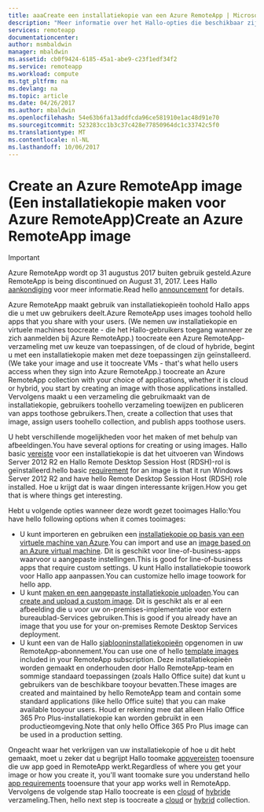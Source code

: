 ```yaml
---
title: aaaCreate een installatiekopie van een Azure RemoteApp | Microsoft Docs
description: "Meer informatie over het Hallo-opties die beschikbaar zijn voor het maken van installatiekopieën voor Azure RemoteApp"
services: remoteapp
documentationcenter: 
author: msmbaldwin
manager: mbaldwin
ms.assetid: cb0f9424-6185-45a1-abe9-c23f1edf34f2
ms.service: remoteapp
ms.workload: compute
ms.tgt_pltfrm: na
ms.devlang: na
ms.topic: article
ms.date: 04/26/2017
ms.author: mbaldwin
ms.openlocfilehash: 54e63b6fa13addfcda96ce581910e1ac48d91e70
ms.sourcegitcommit: 523283cc1b3c37c428e77850964dc1c33742c5f0
ms.translationtype: MT
ms.contentlocale: nl-NL
ms.lasthandoff: 10/06/2017
---
```

# <a name="create-an-azure-remoteapp-image"></a><span data-ttu-id="1a872-103">Create an Azure RemoteApp image (Een installatiekopie maken voor Azure RemoteApp)</span><span class="sxs-lookup"><span data-stu-id="1a872-103">Create an Azure RemoteApp image</span></span>
> [!IMPORTANT]
> <span data-ttu-id="1a872-104">Azure RemoteApp wordt op 31 augustus 2017 buiten gebruik gesteld.</span><span class="sxs-lookup"><span data-stu-id="1a872-104">Azure RemoteApp is being discontinued on August 31, 2017.</span></span> <span data-ttu-id="1a872-105">Lees Hallo [aankondiging](https://go.microsoft.com/fwlink/?linkid=821148) voor meer informatie.</span><span class="sxs-lookup"><span data-stu-id="1a872-105">Read hello [announcement](https://go.microsoft.com/fwlink/?linkid=821148) for details.</span></span>
> 
> 

<span data-ttu-id="1a872-106">Azure RemoteApp maakt gebruik van installatiekopieën toohold Hallo apps die u met uw gebruikers deelt.</span><span class="sxs-lookup"><span data-stu-id="1a872-106">Azure RemoteApp uses images toohold hello apps that you share with your users.</span></span> <span data-ttu-id="1a872-107">(We nemen uw installatiekopie en virtuele machines toocreate - die het Hallo-gebruikers toegang wanneer ze zich aanmelden bij Azure RemoteApp.) toocreate een Azure RemoteApp-verzameling met uw keuze van toepassingen, of de cloud of hybride, begint u met een installatiekopie maken met deze toepassingen zijn geïnstalleerd.</span><span class="sxs-lookup"><span data-stu-id="1a872-107">(We take your image and use it toocreate VMs - that's what hello users access when they sign into Azure RemoteApp.) toocreate an Azure RemoteApp collection with your choice of applications, whether it is cloud or hybrid, you  start by creating an image with those applications installed.</span></span> <span data-ttu-id="1a872-108">Vervolgens maakt u een verzameling die gebruikmaakt van de installatiekopie, gebruikers toohello verzameling toewijzen en publiceren van apps toothose gebruikers.</span><span class="sxs-lookup"><span data-stu-id="1a872-108">Then, create a collection that uses that image, assign users toohello collection, and publish apps toothose users.</span></span>

<span data-ttu-id="1a872-109">U hebt verschillende mogelijkheden voor het maken of met behulp van afbeeldingen.</span><span class="sxs-lookup"><span data-stu-id="1a872-109">You have several options for creating or using images.</span></span> <span data-ttu-id="1a872-110">Hallo basic [vereiste](remoteapp-imagereqs.md) voor een installatiekopie is dat het uitvoeren van Windows Server 2012 R2 en Hallo Remote Desktop Session Host (RDSH)-rol is geïnstalleerd.</span><span class="sxs-lookup"><span data-stu-id="1a872-110">hello basic [requirement](remoteapp-imagereqs.md) for an image is that it run Windows Server 2012 R2 and have hello Remote Desktop Session Host (RDSH) role installed.</span></span> <span data-ttu-id="1a872-111">Hoe u krijgt dat is waar dingen interessante krijgen.</span><span class="sxs-lookup"><span data-stu-id="1a872-111">How you get that is where things get interesting.</span></span>

<span data-ttu-id="1a872-112">Hebt u volgende opties wanneer deze wordt gezet tooimages Hallo:</span><span class="sxs-lookup"><span data-stu-id="1a872-112">You have hello following options when it comes tooimages:</span></span>

* <span data-ttu-id="1a872-113">U kunt importeren en gebruiken een [installatiekopie op basis van een virtuele machine van Azure](remoteapp-image-on-azurevm.md).</span><span class="sxs-lookup"><span data-stu-id="1a872-113">You can import and use an [image based on an Azure virtual machine](remoteapp-image-on-azurevm.md).</span></span> <span data-ttu-id="1a872-114">Dit is geschikt voor line-of-business-apps waarvoor u aangepaste instellingen.</span><span class="sxs-lookup"><span data-stu-id="1a872-114">This is good for line-of-business apps that require custom settings.</span></span> <span data-ttu-id="1a872-115">U kunt Hallo installatiekopie toowork voor Hallo app aanpassen.</span><span class="sxs-lookup"><span data-stu-id="1a872-115">You can customize hello image toowork for hello app.</span></span>
* <span data-ttu-id="1a872-116">U kunt [maken en een aangepaste installatiekopie uploaden](remoteapp-create-custom-image.md).</span><span class="sxs-lookup"><span data-stu-id="1a872-116">You can [create and upload a custom image](remoteapp-create-custom-image.md).</span></span> <span data-ttu-id="1a872-117">Dit is geschikt als er al een afbeelding die u voor uw on-premises-implementatie voor extern bureaublad-Services gebruiken.</span><span class="sxs-lookup"><span data-stu-id="1a872-117">This is good if you already have an image that you use for your on-premises Remote Desktop Services deployment.</span></span>
* <span data-ttu-id="1a872-118">U kunt een van de Hallo [sjablooninstallatiekopieën](remoteapp-images.md) opgenomen in uw RemoteApp-abonnement.</span><span class="sxs-lookup"><span data-stu-id="1a872-118">You can use one of hello [template images](remoteapp-images.md) included in your RemoteApp subscription.</span></span> <span data-ttu-id="1a872-119">Deze installatiekopieën worden gemaakt en onderhouden door Hallo RemoteApp-team en sommige standaard toepassingen (zoals Hallo Office suite) dat kunt u gebruikers van de beschikbare tooyour bevatten.</span><span class="sxs-lookup"><span data-stu-id="1a872-119">These images are created and maintained by hello RemoteApp team and contain some standard applications (like hello Office suite) that you can make available tooyour users.</span></span> <span data-ttu-id="1a872-120">Houd er rekening mee dat alleen Hallo Office 365 Pro Plus-installatiekopie kan worden gebruikt in een productieomgeving.</span><span class="sxs-lookup"><span data-stu-id="1a872-120">Note that only hello Office 365 Pro Plus image can be used in a production setting.</span></span>

<span data-ttu-id="1a872-121">Ongeacht waar het verkrijgen van uw installatiekopie of hoe u dit hebt gemaakt, moet u zeker dat u begrijpt Hallo toomake [appvereisten](remoteapp-appreqs.md) tooensure die uw app goed in RemoteApp werkt.</span><span class="sxs-lookup"><span data-stu-id="1a872-121">Regardless of where you get your image or how you create it, you'll want toomake sure you understand hello [app requirements](remoteapp-appreqs.md) tooensure that your app works well in RemoteApp.</span></span> <span data-ttu-id="1a872-122">Vervolgens de volgende stap Hallo toocreate is een [cloud](remoteapp-create-cloud-deployment.md) of [hybride](remoteapp-create-hybrid-deployment.md) verzameling.</span><span class="sxs-lookup"><span data-stu-id="1a872-122">Then, hello next step is toocreate a [cloud](remoteapp-create-cloud-deployment.md) or [hybrid](remoteapp-create-hybrid-deployment.md) collection.</span></span>

